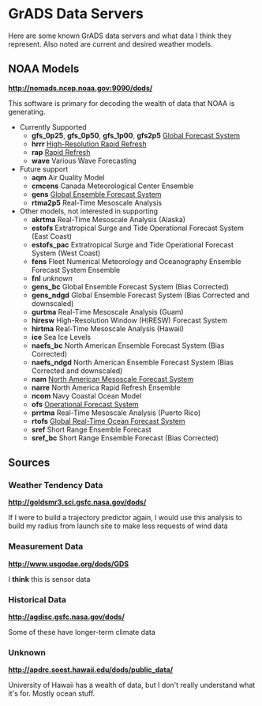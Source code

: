 # GrADS Data Servers

Here are some known GrADS data servers and what data I think they represent. Also noted are current and desired weather models.

## NOAA Models

**http://nomads.ncep.noaa.gov:9090/dods/**

This software is primary for decoding the wealth of data that NOAA is generating.

* Currently Supported
    * **gfs_0p25**, **gfs_0p50**, **gfs_1p00**, **gfs2p5** [Global Forecast System](http://www.ncdc.noaa.gov/data-access/model-data/model-datasets/global-forcast-system-gfs)
    * **hrrr** [High-Resolution Rapid Refresh](http://ruc.noaa.gov/hrrr/)
    * **rap** [Rapid Refresh](http://rapidrefresh.noaa.gov/)
    * **wave** Various Wave Forecasting
* Future support
    * **aqm** Air Quality Model
    * **cmcens** Canada Meteorological Center Ensemble
    * **gens** [Global Ensemble Forecast System](https://www.ncdc.noaa.gov/data-access/model-data/model-datasets/global-ensemble-forecast-system-gefs)
    * **rtma2p5** Real-Time Mesoscale Analysis
* Other models, not interested in supporting
    * **akrtma** Real-Time Mesoscale Analysis (Alaska)
    * **estofs** Extratropical Surge and Tide Operational Forecast System (East Coast)
    * **estofs_pac** Extratropical Surge and Tide Operational Forecast System (West Coast)
    * **fens** Fleet Numerical Meteorology and Oceanography Ensemble Forecast System Ensemble
    * **fnl** *unknown*
    * **gens_bc** Global Ensemble Forecast System (Bias Corrected)
    * **gens_ndgd** Global Ensemble Forecast System (Bias Corrected and downscaled)
    * **gurtma** Real-Time Mesoscale Analysis (Guam)
    * **hiresw** High-Resolution Window (HIRESW) Forecast System
    * **hirtma** Real-Time Mesoscale Analysis (Hawaii)
    * **ice** Sea Ice Levels
    * **naefs_bc** North American Ensemble Forecast System (Bias Corrected)
    * **naefs_ndgd** North American Ensemble Forecast System (Bias Corrected and downscaled)
    * **nam** [North American Mesoscale Forecast System](https://www.ncdc.noaa.gov/data-access/model-data/model-datasets/north-american-mesoscale-forecast-system-nam)
    * **narre** North America Rapid Refresh Ensemble
    * **ncom** Navy Coastal Ocean Model
    * **ofs** [Operational Forecast System](https://tidesandcurrents.noaa.gov/models.html)
    * **prrtma** Real-Time Mesoscale Analysis (Puerto Rico)
    * **rtofs** [Global Real-Time Ocean Forecast System](http://polar.ncep.noaa.gov/global/)
    * **sref** Short Range Ensemble Forecast
    * **sref_bc** Short Range Ensemble Forecast (Bias Corrected)

## Sources

### Weather Tendency Data

**http://goldsmr3.sci.gsfc.nasa.gov/dods/**

If I were to build a trajectory predictor again, I would use this analysis to build my radius from launch site to make less requests of wind data

### Measurement Data

**http://www.usgodae.org/dods/GDS**

I **think** this is sensor data

### Historical Data

**http://agdisc.gsfc.nasa.gov/dods/**

Some of these have longer-term climate data


### Unknown

**http://apdrc.soest.hawaii.edu/dods/public_data/**

University of Hawaii has a wealth of data, but I don't really understand what it's for. Mostly ocean stuff.
